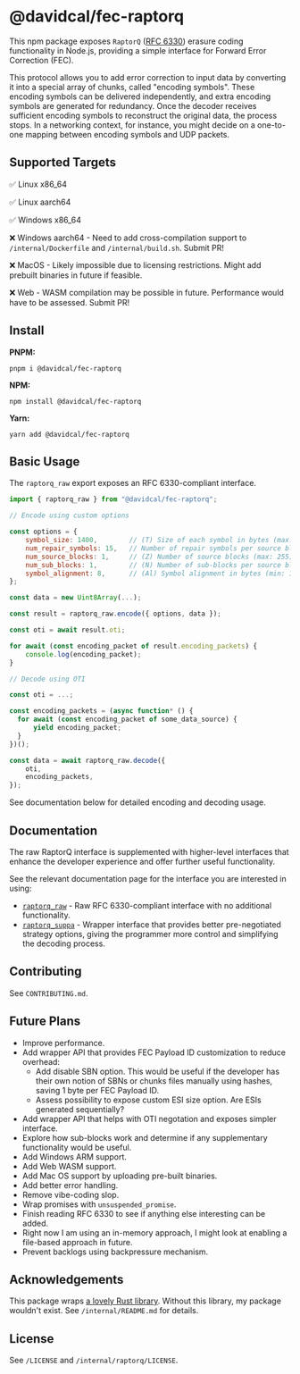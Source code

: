 # @davidcal/fec-raptorq

This npm package exposes `RaptorQ` ([RFC 6330](https://datatracker.ietf.org/doc/html/rfc6330)) erasure coding functionality in Node.js, providing a simple interface for Forward Error Correction (FEC).

This protocol allows you to add error correction to input data by converting it into a special array of chunks, called "encoding symbols". These encoding symbols can be delivered independently, and extra encoding symbols are generated for redundancy. Once the decoder receives sufficient encoding symbols to reconstruct the original data, the process stops. In a networking context, for instance, you might decide on a one-to-one mapping between encoding symbols and UDP packets.

## Supported Targets

✅ Linux x86_64

✅ Linux aarch64

✅ Windows x86_64

❌ Windows aarch64 - Need to add cross-compilation support to `/internal/Dockerfile` and `/internal/build.sh`. Submit PR!

❌ MacOS - Likely impossible due to licensing restrictions. Might add prebuilt binaries in future if feasible.

❌ Web - WASM compilation may be possible in future. Performance would have to be assessed. Submit PR!

## Install

**PNPM:**

```
pnpm i @davidcal/fec-raptorq
```

**NPM:**

```
npm install @davidcal/fec-raptorq
```

**Yarn:**

```
yarn add @davidcal/fec-raptorq
```

## Basic Usage

The `raptorq_raw` export exposes an RFC 6330-compliant interface.

```javascript
import { raptorq_raw } from "@davidcal/fec-raptorq";

// Encode using custom options

const options = {
	symbol_size: 1400,        // (T) Size of each symbol in bytes (max: 65535); must be multiple of symbol_alignment
	num_repair_symbols: 15,   // Number of repair symbols per source block
	num_source_blocks: 1,     // (Z) Number of source blocks (max: 255)
	num_sub_blocks: 1,        // (N) Number of sub-blocks per source block (max: 65535)
	symbol_alignment: 8,      // (Al) Symbol alignment in bytes (min: 1, max: 255)
};

const data = new Uint8Array(...);

const result = raptorq_raw.encode({ options, data });

const oti = await result.oti;

for await (const encoding_packet of result.encoding_packets) {
	console.log(encoding_packet);
}

// Decode using OTI

const oti = ...;

const encoding_packets = (async function* () {
  for await (const encoding_packet of some_data_source) {
	  yield encoding_packet;
  }
})();

const data = await raptorq_raw.decode({
	oti,
	encoding_packets,
});
```

See documentation below for detailed encoding and decoding usage.

## Documentation

The raw RaptorQ interface is supplemented with higher-level interfaces that enhance the developer experience and offer further useful functionality.

See the relevant documentation page for the interface you are interested in using:

- [`raptorq_raw`](docs/raptorq_raw.md) - Raw RFC 6330-compliant interface with no additional functionality.
- [`raptorq_suppa`](docs/raptorq_suppa.md) - Wrapper interface that provides better pre-negotiated strategy options, giving the programmer more control and simplifying the decoding process.

## Contributing

See `CONTRIBUTING.md`.

## Future Plans

- Improve performance.
- Add wrapper API that provides FEC Payload ID customization to reduce overhead:
  - Add disable SBN option. This would be useful if the developer has their own notion of SBNs or chunks files manually using hashes, saving 1 byte per FEC Payload ID.
  - Assess possibility to expose custom ESI size option. Are ESIs generated sequentially?
- Add wrapper API that helps with OTI negotation and exposes simpler interface.
- Explore how sub-blocks work and determine if any supplementary functionality would be useful.
- Add Windows ARM support.
- Add Web WASM support.
- Add Mac OS support by uploading pre-built binaries.
- Add better error handling.
- Remove vibe-coding slop.
- Wrap promises with `unsuspended_promise`.
- Finish reading RFC 6330 to see if anything else interesting can be added.
- Right now I am using an in-memory approach, I might look at enabling a file-based approach in future.
- Prevent backlogs using backpressure mechanism.

## Acknowledgements

This package wraps [a lovely Rust library](https://github.com/cberner/raptorq). Without this library, my package wouldn't exist. See `/internal/README.md` for details.

## License

See `/LICENSE` and `/internal/raptorq/LICENSE`.
